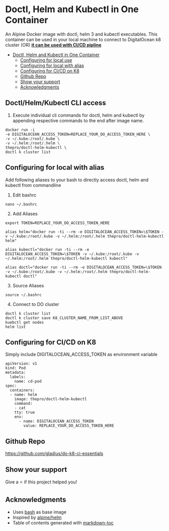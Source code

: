 # Doctl, Helm and Kubectl in One Container

An Alpine Docker image with doctl, helm 3 and kubectl executables.
This container can be used in your local machine to connect to DigitalOcean k8 cluster
(OR)
**<ins> it can be used with CI/CD pipline </ins>**

- [Doctl, Helm and Kubectl in One Container](#doctl--helm-and-kubectl-in-one-container)
  - [Configuring for local use](#configuring-for-local-use)
  - [Configuring for local with alias](#configuring-for-local-with-alias)
  - [Configuring for CI/CD on K8](#configuring-for-ci-cd-on-k8)
  - [Github Repo](#github-repo)
  - [Show your support](#show-your-support)
  - [Acknowledgments](#acknowledgments)

## Doctl/Helm/Kubectl CLI access

1. Execute individual cli commands for doctl, helm and kubectl by appending respective commands to the end after image name.

```
docker run -i
-e DIGITALOCEAN_ACCESS_TOKEN=REPLACE_YOUR_DO_ACCESS_TOKEN_HERE \
-v ~/.kube:/root/.kube \
-v ~/.helm:/root/.helm \
thepro/doctl-helm-kubectl \
doctl k cluster list
```

## Configuring for local with alias

Add following aliases to your bash to directly access doctl, helm and kubectl from commandline

1. Edit bashrc

```
nano ~/.bashrc
```

2. Add Aliases

```
export TOKEN=REPLACE_YOUR_DO_ACCESS_TOKEN_HERE

alias helm="docker run -ti --rm -e DIGITALOCEAN_ACCESS_TOKEN=\$TOKEN -v ~/.kube:/root/.kube -v ~/.helm:/root/.helm thepro/doctl-helm-kubectl helm"

alias kubectl="docker run -ti --rm -e DIGITALOCEAN_ACCESS_TOKEN=\$TOKEN -v ~/.kube:/root/.kube -v ~/.helm:/root/.helm thepro/doctl-helm-kubectl kubectl"

alias doctl="docker run -ti --rm -e DIGITALOCEAN_ACCESS_TOKEN=\$TOKEN -v ~/.kube:/root/.kube -v ~/.helm:/root/.helm thepro/doctl-helm-kubectl doctl"
```

3. Source Aliases

```
source ~/.bashrc
```

4. Connect to DO cluster

```
doctl k cluster list
doctl k cluster save K8_CLUSTER_NAME_FROM_LIST_ABOVE
kuebctl get nodes
helm list
```

## Configuring for CI/CD on K8

Simply include DIGITALOCEAN_ACCESS_TOKEN as environment variable

```
apiVersion: v1
kind: Pod
metadata:
  labels:
    name: cd-pod
spec:
  containers:
  - name: helm
    image: thepro/doctl-helm-kubectl
    command:
    - cat
    tty: true
    env:
      - name: DIGITALOCEAN_ACCESS_TOKEN
        value: REPLACE_YOUR_DO_ACCESS_TOKEN_HERE
```

## Github Repo

https://github.com/gladius/do-k8-ci-essentials

## Show your support

Give a ⭐️ if this project helped you!

## Acknowledgments

- Uses [bash](https://hub.docker.com/_/bash) as base image
- Inspired by [alpine/helm](https://hub.docker.com/r/alpine/helm)
- Table of contents generated with [markdown-toc](http://ecotrust-canada.github.io/markdown-toc/)
